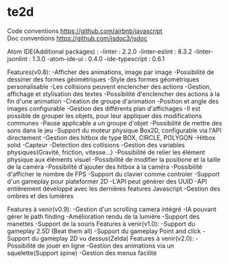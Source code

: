 # te2d
 Code conventions https://github.com/airbnb/javascript    
 Doc conventions https://github.com/jsdoc3/jsdoc
 
 Atom IDE(Additional packages) :
    -linter : 2.2.0
    -linter-eslint : 8.3.2
    -linter-jsonlint : 1.3.0
    -atom-ide-ui : 0.4.0
    -ide-typescript : 0.6.1

Features(v0.8):
    -Afficher des animations, image par image
    -Possibilité de dessiner des formes géométriques
    -Style des formes géométriques personalisable
    -Les collisions peuvent enclencher des actions
    -Gestion, affichage et stylisation des textes
    -Possibilité d'enclencher des actions à la fin d'une animation
    -Création de groupe d'animation
    -Position et angle des images configurable
    -Gestion des différents plan d'affichages
    -Il est possible de grouper les objets, pour leur appliquer des modifications communes
    -Pause applicable a un groupe d'objet
    -Possibilité de mettre des sons dans le jeu
    -Support du moteur physique Box2D, configurable via l'API directement
        -Gestion des hitbox de type BOX, CIRCLE, POLYGON
        -Hitbox solid
        -Capteur
        -Detection des collisions
        -Gestion des variables physiques(Gravité, friction, vitesse...)
    -Possibilité de relier les élément physique aux éléments visuel
    -Possibilité de modifier la positione et la taille de la caméra
    -Possibilité d'ajouter des hitbox à la caméra
    -Possibilité d'afficher le nombre de FPS
    -Support du clavier comme controler
    -Support d'un gameplay pour plateformer 2D
    -L'API peut générer des UUID
    -API entièrement développé avec les dernières features Javascript
    -Gestion des ombres et des lumières
    
Features à venir(v0.9):
    -Gestion d'un scrolling camera intégré
    -IA pouvant gérer le path finding
    -Amélioration rendu de la lumière
    -Support des manettes
    -Support de la souris
Features à venir(v1.0):
    -Support du gameplay 2.5D (Beat them all)
    -Support du gameplay Point and click
    -Support du gameplay 2D vu dessus(Zelda)
Features à venir(v2.0):
    -Possibilité de jouer en ligne
    -Gestion des animations via un squelette(Support spine)
    -Gestion des menus facilité

